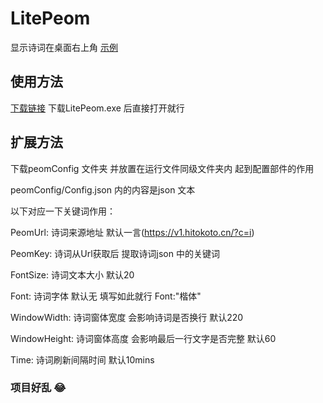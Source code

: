 # LitePeom
 显示诗词在桌面右上角
 [示例](screen_shot.png)
 ## 使用方法
 [下载链接](https://github.com/TSIOJeft/PeomWindow/releases)
 下载LitePeom.exe 后直接打开就行
 ## 扩展方法
 
下载peomConfig 文件夹 并放置在运行文件同级文件夹内 起到配置部件的作用

peomConfig/Config.json 内的内容是json 文本

以下对应一下关键词作用：

PeomUrl: 诗词来源地址 默认一言(https://v1.hitokoto.cn/?c=i)

PeomKey: 诗词从Url获取后 提取诗词json 中的关键词

FontSize: 诗词文本大小 默认20

Font: 诗词字体 默认无 填写如此就行 Font:"楷体"

WindowWidth: 诗词窗体宽度 会影响诗词是否换行 默认220

WindowHeight: 诗词窗体高度 会影响最后一行文字是否完整 默认60

Time: 诗词刷新间隔时间 默认10mins
### 项目好乱 😂
